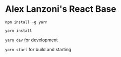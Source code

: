# Alex Lanzoni's React Base

`npm install -g yarn`

`yarn install`

`yarn dev` for development

`yarn start` for build and starting